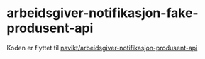 # arbeidsgiver-notifikasjon-fake-produsent-api

Koden er flyttet til [navikt/arbeidsgiver-notifikasjon-produsent-api](https://github.com/navikt/arbeidsgiver-notifikasjon-produsent-api)
